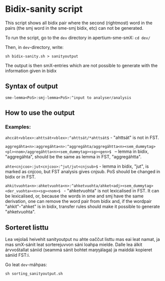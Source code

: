 # Bidix-sanity script


This script shows all bidix pair where the second (rightmost) word in the pairs
(the smj word in the sme-smj bidix, etc) can not be generated.


To run the script, go to the `dev` directory in apertium-sme-smX: `cd dev/`


Then, in `dev`-directory, write:


`sh bidix-sanity.sh > sanityoutput`


The output is then smX-entries which are not possible to generate with the information given in bidix


## Syntax of output


`sme-lemma<PoS>:smj-lemma<PoS>:^input to analyser/analysis`


## How to use the output


### Examples:


`ahccát<vblex>:ahttsát<vblex>:^ahttsát/*ahttsát$` - "ahttsát" is not in FST.




`aggregáhta<n>:aggregáhta<n>:^aggregáhta/aggregáhtta<n><sem_dummytag><pl><nom>/aggregáhtta<n><sem_dummytag><sg><gen>$ ` – lemma in bidix, "aggregáhta", should be the same as lemma in FST, "aggregáhtta".


`ahte<cnjcoo>:jut<cnjcoo>:^jut/jut<cnjsub>$` - lemma in bidix, "jut", is marked as cnjcoo, but FST analysis gives cnjsub. PoS should be changed in bidix or in FST.


`ahkitvuohta<n>:ahketvuohta<n>:^ahketvuohta/ahket<adj><sem_dummytag><der_vuohta><n><sg><nom>$ ` - "ahketvuohta" is not lexicalised in FST. It can be lexicalised, or, because the words in sme and smj have the same derivation, one can remove the word pair from bidix and, if the wordpair "ahkit"-"ahket" is in bidix, transfer rules should make it possible to generate "ahketvuohta".


## Sorteret listtu


Lea vejolaš heivehit sanityoutput nu ahte oaččut listtu mas eai leat namat, ja mas smX-sánit leat sorterejuvvon sáni loahpa mielde. 
Dalle lea álkit árvvoštallat sániid (seammá sánit bohtet maŋŋálaga) ja maiddái kopieret sániid FST:i.


Go leat `dev`-máhpas:


`sh sorting_sanityoutput.sh`




